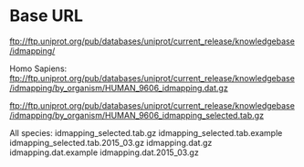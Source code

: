 # Base URL
ftp://ftp.uniprot.org/pub/databases/uniprot/current_release/knowledgebase/idmapping/

Homo Sapiens:
ftp://ftp.uniprot.org/pub/databases/uniprot/current_release/knowledgebase/idmapping/by_organism/HUMAN_9606_idmapping.dat.gz

ftp://ftp.uniprot.org/pub/databases/uniprot/current_release/knowledgebase/idmapping/by_organism/HUMAN_9606_idmapping_selected.tab.gz

All species:
idmapping_selected.tab.gz
idmapping_selected.tab.example
idmapping_selected.tab.2015_03.gz
idmapping.dat.gz
idmapping.dat.example
idmapping.dat.2015_03.gz
